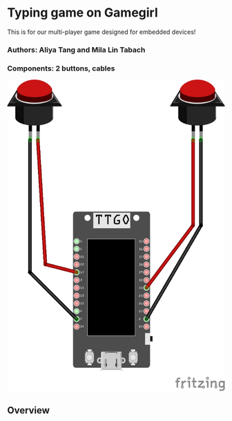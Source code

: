# Typing game on Gamegirl
This is for our multi-player game designed for embedded devices!

### Authors: Aliya Tang and Mila Lin Tabach 
### Components: 2 buttons, cables 

![Logo](components_picture.jpg)


## Overview
